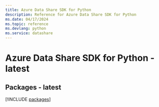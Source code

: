 ```yaml
---
title: Azure Data Share SDK for Python
description: Reference for Azure Data Share SDK for Python
ms.date: 04/17/2024
ms.topic: reference
ms.devlang: python
ms.service: datashare
---
```

# Azure Data Share SDK for Python - latest
## Packages - latest
[!INCLUDE [packages](data-share-index.md)]